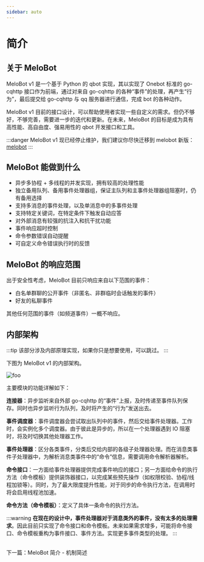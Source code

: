 ```yaml
---
sidebar: auto
---
```


# 简介

## 关于 MeloBot

MeloBot v1 是一个基于 Python 的 qbot 实现，其以实现了 Onebot 标准的 go-cqhttp 接口作为前端，通过对来自 go-cqhttp 的各种“事件”的处理，再产生“行为”，最后提交给 go-cqhttp 与 qq 服务器进行通信，完成 bot 的各种动作。

MeloBot v1 目前的接口设计，可以帮助使用者实现一些自定义的需求。但仍不够好，不够完善，需要进一步的迭代和更新。在未来，MeloBot 的目标是成为具有高性能、高自由度、强易用性的 qbot 开发接口和工具。

:::danger
MeloBot v1 现已经停止维护，我们建议你尽快迁移到 melobot 新版：[melobot](https://github.com/Meloland/melobot)
:::

## MeloBot 能做到什么
- 异步多协程 + 多线程的并发实现，拥有较高的处理性能
- 独立备用队列、备用事件处理器组，保证主队列和主事件处理器组阻塞时，仍有备用选择
- 支持多消息的事件处理，以及单消息中的多事件处理
- 支持特定关键词，在特定条件下触发自动应答
- 对外部消息有较强的抗注入和抗干扰功能
- 事件响应超时控制
- 命令参数错误自动提醒
- 可自定义命令错误执行时的反馈

## MeloBot 的响应范围
出于安全性考虑，MeloBot 目前只响应来自以下范围的事件：

- 白名单群聊的公开事件（非匿名、非群临时会话触发的事件）
- 好友的私聊事件

其他任何范围的事件（如频道事件）一概不响应。

## 内部架构

:::tip
该部分涉及内部原理实现，如果你只是想要使用，可以跳过。
:::

下图为 MeloBot v1 的内部架构。

<img :src="$withBase('/images/framework.png')" alt="foo">

主要模块的功能详解如下：

**连接器**：异步监听来自外部 go-cqhttp 的“事件”上报，及时传递至事件队列保存。同时也异步监听行为队列，及时将产生的“行为”发送出去。

**事件调度器**：事件调度器会尝试取出队列中的事件，然后交给事件处理器。工作时，会实例化多个调度器。由于彼此是异步的，所以在一个处理器遇到 IO 阻塞时，将及时切换其他处理器工作。

**事件处理器**：区分各类事件，分类后交给内部的各级子处理器处理。而在消息类事件子处理器中，为解析消息类事件中的“命令”信息，需要调用命令解析器解析。

**命令接口**：一方面给事件处理器提供完成事件响应的接口；另一方面给命令的执行方法（命令模板）提供装饰器接口，以完成某些预先操作（如权限校验、协程/线程加锁等）。同时，为了最大限度提升性能，对于同步的命令执行方法，在调用时将会启用线程池加速。

**命令方法（命令模板）**：定义了具体一条命令的执行方法。

:::warning
**在现在的设计中，事件处理器对于消息类外的事件，没有太多的处理需求**。因此目前只实现了命令接口和命令模板。未来如果需求增多，可能将命令接口、命令模板重构为事件接口、事件方法。实现更多事件类型的处理。
:::


<br>
下一篇：<a :href="$withBase('/guide/mechanism')">MeloBot 简介 - 机制简述</a>
